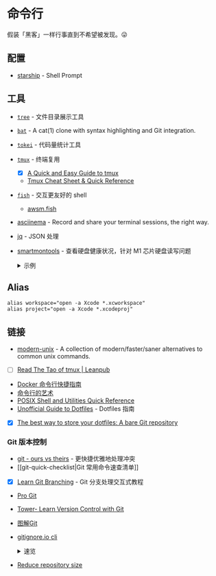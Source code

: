 # 命令行

假装「黑客」一样行事直到不希望被发现。😜

## 配置

- [starship](https://github.com/starship/starship) - Shell Prompt

## 工具

- [`tree`]() - 文件目录展示工具
- [`bat`](https://github.com/sharkdp/bat) - A cat(1) clone with syntax highlighting and Git integration.
- [`tokei`](https://github.com/XAMPPRocky/tokei) - 代码量统计工具
- [`tmux`](https://github.com/tmux/tmux) - 终端复用
	- [x] [A Quick and Easy Guide to tmux](https://www.hamvocke.com/blog/a-quick-and-easy-guide-to-tmux/)
	- [Tmux Cheat Sheet & Quick Reference](https://tmuxcheatsheet.com/)
- [`fish`](https://fishshell.com/) - 交互更友好的 shell
	- [awsm.fish](https://github.com/jorgebucaran/awsm.fish)
- [asciinema](https://asciinema.org/) - Record and share your terminal sessions, the right way.
- [jq](https://stedolan.github.io/jq/) - JSON 处理
- [smartmontools](https://www.smartmontools.org/) - 查看硬盘健康状况，针对 M1 芯片硬盘读写问题
	<details><summary>示例</summary>
	```
	❯ smartctl -a disk0
	smartctl 7.2 2020-12-30 r5155 [Darwin 21.2.0 arm64] (local build)
	Copyright (C) 2002-20, Bruce Allen, Christian Franke, www.smartmontools.org
	
	=== START OF INFORMATION SECTION ===
	Model Number:                       APPLE SSD AP0512Q
	Serial Number:                      0ba0108b24244411
	Firmware Version:                   386.60.2
	PCI Vendor/Subsystem ID:            0x106b
	IEEE OUI Identifier:                0x000000
	Controller ID:                      0
	NVMe Version:                       1.2
	Number of Namespaces:               3
	Local Time is:                      Sun Feb 20 18:30:11 2022 CST
	Firmware Updates (0x02):            1 Slot
	Optional Admin Commands (0x0004):   Frmw_DL
	Optional NVM Commands (0x0004):     DS_Mngmt
	Maximum Data Transfer Size:         256 Pages
	
	Supported Power States
	St Op     Max   Active     Idle   RL RT WL WT  Ent_Lat  Ex_Lat
	 0 +     0.00W       -        -    0  0  0  0        0       0
	
	=== START OF SMART DATA SECTION ===
	SMART overall-health self-assessment test result: PASSED
	
	SMART/Health Information (NVMe Log 0x02)
	Critical Warning:                   0x00
	Temperature:                        27 Celsius
	Available Spare:                    100%
	Available Spare Threshold:          99%
	Percentage Used:                    1%
	Data Units Read:                    86,638,313 [44.3 TB]
	Data Units Written:                 69,117,640 [35.3 TB]
	Host Read Commands:                 639,771,714
	Host Write Commands:                297,254,752
	Controller Busy Time:               0
	Power Cycles:                       154
	Power On Hours:                     322
	Unsafe Shutdowns:                   31
	Media and Data Integrity Errors:    0
	Error Information Log Entries:      0
	
	Read 1 entries from Error Information Log failed: GetLogPage failed: system=0x38, sub=0x0, code=745
	```
	</details>

## Alias

```
alias workspace="open -a Xcode *.xcworkspace"
alias project="open -a Xcode *.xcodeproj"
```

## 链接

- [modern-unix](https://github.com/ibraheemdev/modern-unix) - A collection of modern/faster/saner alternatives to common unix commands.
- [ ] [Read The Tao of tmux | Leanpub](https://leanpub.com/the-tao-of-tmux/read)
- [Docker 命令行快捷指南](https://devhints.io/docker)
- [命令行的艺术](https://github.com/jlevy/the-art-of-command-line/blob/master/README-zh.md)
- [POSIX Shell and Utilities Quick Reference](http://shellhaters.org/)
- [Unofficial Guide to Dotfiles](https://dotfiles.github.io/) - Dotfiles 指南
- [x] [The best way to store your dotfiles: A bare Git repository](https://www.atlassian.com/git/tutorials/dotfiles)

### Git 版本控制

- [git - ours vs theirs](https://nitaym.github.io/ourstheirs/) - 更快捷优雅地处理冲突
- [[git-quick-checklist|Git 常用命令速查清单]]
- [x] [Learn Git Branching](https://learngitbranching.js.org/?locale=zh_CN) - Git 分支处理交互式教程
- [Pro Git](https://git-scm.com/book/zh/v2)
- [Tower- Learn Version Control with Git](https://www.git-tower.com/learn/git/ebook/cn/command-line/introduction)
- [图解Git](http://marklodato.github.io/visual-git-guide/index-zh-cn.html)
- [gitignore.io cli](https://docs.gitignore.io/install/command-line)

  <details><summary>速览</summary>

  安装：

  zhs
  ```sh
  echo "function gi() { curl -sLw "\n" https://www.toptal.com/  developers/gitignore/api/\$@ ;}" >> \
  ~/.zshrc && source ~/.zshrc
  ```

  使用：

  - `gi ios,swift >> .gitignore`
  - `gi list`
  </details>
- [Reduce repository size](https://docs.gitlab.com/ee/user/project/repository/reducing_the_repo_size_using_git.html)
